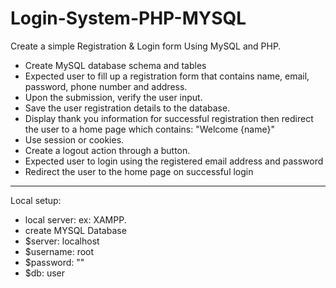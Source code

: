 # Login-System-PHP-MYSQL

Create a simple Registration & Login form Using MySQL and PHP.
- Create MySQL database schema and tables
- Expected user to fill up a registration form that contains name, email, password, phone number and address.
- Upon the submission, verify the user input.
- Save the user registration details to the database.
- Display thank you information for successful registration then redirect the user to a home page which contains:
"Welcome {name}"
- Use session or cookies.
- Create a logout action through a button.
- Expected user to login using the registered email address and password
- Redirect the user to the home page on successful login


--------------------------------------------------------------------
Local setup:
  - local server: ex: XAMPP.
  - create MYSQL Database
  - $server: localhost
  - $username: root
  - $password: ""
  - $db: user
